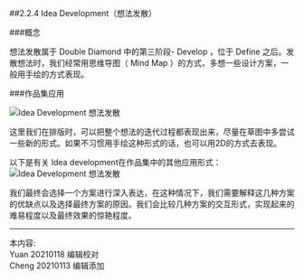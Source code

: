 
##2.2.4 Idea Development（想法发散）

###概念

想法发散属于 Double Diamond 中的第三阶段- Develop ，位于 Define 之后。发散想法时，我们经常用思维导图（ Mind Map ）的方式，多想一些设计方案，一般用手绘的方式表现。


###作品集应用

![ Idea Development 想法发散](http://kitpic.makebi.net/2021/ard_06.jpg)

这里我们在排版时，可以把整个想法的迭代过程都表现出来，尽量在草图中多尝试一些新的形式。如果不习惯用手绘这种形式的话，也可以用2D的方式去表现。

以下是有关 Idea development在作品集中的其他应用形式：
![ Idea Development 想法发散 ](http://kitpic.makebi.net/2021/ard_07.jpg)

我们最终会选择一个方案进行深入表达，在这种情况下，我们需要解释这几种方案的优缺点以及选择最终方案的原因。我们会比较几种方案的交互形式，实现起来的难易程度以及最终效果的惊艳程度。

---
本内容:    
Yuan 20210118 编辑校对  
Cheng 20210113 编辑添加
